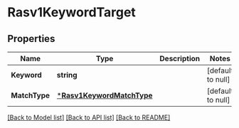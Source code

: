 # Rasv1KeywordTarget

## Properties
Name | Type | Description | Notes
------------ | ------------- | ------------- | -------------
**Keyword** | **string** |  | [default to null]
**MatchType** | [***Rasv1KeywordMatchType**](RASv1KeywordMatchType.md) |  | [default to null]

[[Back to Model list]](../README.md#documentation-for-models) [[Back to API list]](../README.md#documentation-for-api-endpoints) [[Back to README]](../README.md)

